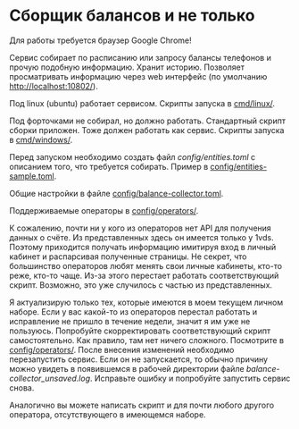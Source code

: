 # Сборщик балансов и не только

Для работы требуется браузер Google Chrome!

Сервис собирает по расписанию или запросу балансы телефонов и прочую подобную информацию. Хранит историю. Позволяет просматривать информацию через web интерфейс (по умолчанию [http://localhost:10802/](http://localhost:10802/)).

Под linux (ubuntu) работает сервисом. Скрипты запуска в [cmd/linux/](cmd/linux/).

Под форточками не собирал, но должно работать. Стандартный скрипт сборки приложен. Тоже должен работать как сервис. Скрипты запуска в [cmd/windows/](cmd/windows/).

Перед запуском необходимо создать файл _config/entities.toml_ с описанием того, что требуется собирать. Пример в [config/entities-sample.toml](config/entities-sample.toml).

Общие настройки в файле [config/balance-collector.toml](config/balance-collector.toml).

Поддерживаемые операторы в [config/operators/](config/operators/).

К сожалению, почти ни у кого из операторов нет API для получения данных о счёте. Из представленных здесь он имеется только у 1vds. Поэтому приходится получать информацию имитируя вход в личный кабинет и распарсивая полученные страницы. Не секрет, что большинство операторов любят менять свои личные кабинеты, кто-то реже, кто-то чаще. Из-за этого перестает работать соответствующий скрипт. Возможно, это уже случилось с частью из представленных.

Я актуализирую только тех, которые имеются в моем текущем личном наборе. Если у вас какой-то из операторов перестал работать и исправление не пришло в течение недели, значит я им уже не пользуюсь. Попробуйте скорректировать соответствующий скрипт самостоятельно. Как правило, там нет ничего сложного. Посмотрите в [config/operators/](config/operators/). После внесения изменений необходимо перезапустить сервис. Если он не запускается, то обычно причину можно увидеть в появившемся в рабочей директории файле _balance-collector_unsaved.log_. Исправьте ошибку и попробуйте запустить сервис снова.

Аналогично вы можете написать скрипт и для почти любого другого оператора, отсутствующего в имеющемся наборе.
